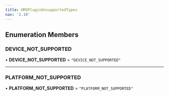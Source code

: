 ```yaml
---
title: HMSPluginUnsupportedTypes
nav: '2.10'
---
```


## Enumeration Members

### DEVICE_NOT_SUPPORTED

• **DEVICE_NOT_SUPPORTED** = `"DEVICE_NOT_SUPPORTED"`

---

### PLATFORM_NOT_SUPPORTED

• **PLATFORM_NOT_SUPPORTED** = `"PLATFORM_NOT_SUPPORTED"`
